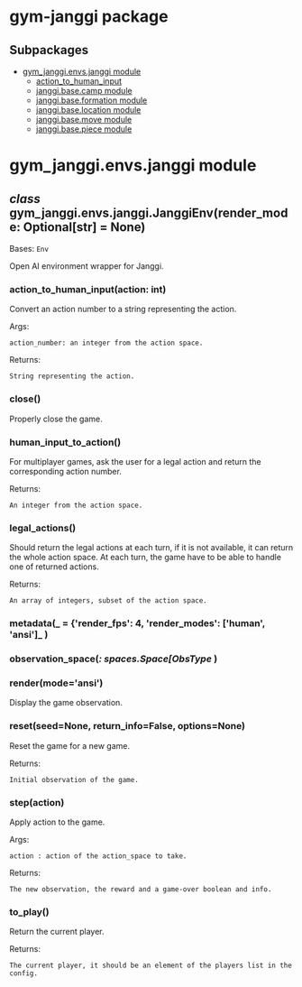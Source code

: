 # gym-janggi package

## Subpackages
* [gym_janggi.envs.janggi module](#gymjanggienvsjanggi-module)
  * [action_to_human_input](#actiontohumaninput)
  * [janggi.base.camp module](#janggibasecamp-module)
  * [janggi.base.formation module](#janggibaseformation-module)
  * [janggi.base.location module](#janggibaselocation-module)
  * [janggi.base.move module](#janggibasemove-module)
  * [janggi.base.piece module](#janggibasepiece-module)


# gym_janggi.envs.janggi module

## _class_ gym_janggi.envs.janggi.JanggiEnv(render_mode: Optional[str] = None)
Bases: `Env`

Open AI environment wrapper for Janggi.

### action_to_human_input(action: int)
Convert an action number to a string representing the action.

Args:

    action_number: an integer from the action space.

Returns:

    String representing the action.


### close()
Properly close the game.


### human_input_to_action()
For multiplayer games, ask the user for a legal action
and return the corresponding action number.

Returns:

    An integer from the action space.


### legal_actions()
Should return the legal actions at each turn, if it is not available, it can return
the whole action space. At each turn, the game have to be able to handle one of returned actions.

Returns:

    An array of integers, subset of the action space.


### metadata(_ = {'render_fps': 4, 'render_modes': ['human', 'ansi']_ )

### observation_space(_: spaces.Space[ObsType_ )

### render(mode='ansi')
Display the game observation.


### reset(seed=None, return_info=False, options=None)
Reset the game for a new game.

Returns:

    Initial observation of the game.


### step(action)
Apply action to the game.

Args:

    action : action of the action_space to take.

Returns:

    The new observation, the reward and a game-over boolean and info.


### to_play()
Return the current player.

Returns:

    The current player, it should be an element of the players list in the config.
